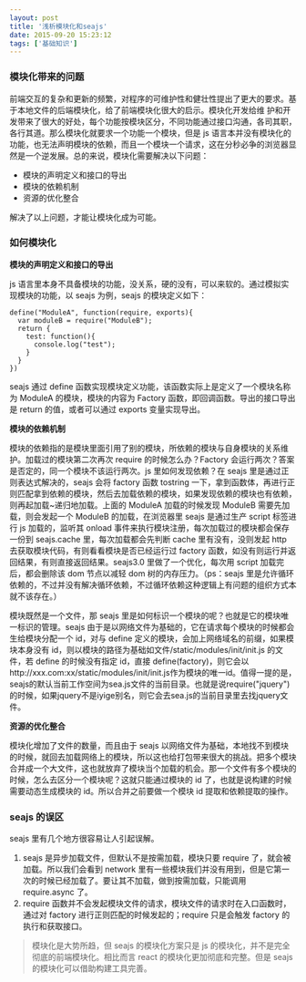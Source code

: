 ```yaml
---
layout: post
title: '浅析模块化和seajs'
date: 2015-09-20 15:23:12
tags: ['基础知识']
---
```


### 模块化带来的问题

前端交互的复杂和更新的频繁，对程序的可维护性和健壮性提出了更大的要求。基于本地文件的后端模块化，给了前端模块化很大的启示。模块化开发给维
护和开发带来了很大的好处，每个功能按模块区分，不同功能通过接口沟通，各司其职，各行其道。那么模块化就要求一个功能一个模块，但是 js 语言本并没有模块化的功能，也无法声明模块的依赖，而且一个模块一个请求，这在分秒必争的浏览器显然是一个逆发展。总的来说，模块化需要解决以下问题：

- 模块的声明定义和接口的导出
- 模块的依赖机制
- 资源的优化整合

解决了以上问题，才能让模块化成为可能。

### 如何模块化

**模块的声明定义和接口的导出**

js 语言里本身不具备模块的功能，没关系，硬的没有，可以来软的。通过模拟实现模块的功能，以 seajs 为例，seajs 的模块定义如下：

```
define("ModuleA", function(require, exports){
  var moduleB = require("ModuleB");
  return {
    test: function(){
      console.log("test");
    }
  }
})
```

seajs 通过 define 函数实现模块定义功能，该函数实际上是定义了一个模块名称为 ModuleA 的模块，模块的内容为 Factory 函数，即回调函数。导出的接口导出是 return 的值，或者可以通过 exports 变量实现导出。

**模块的依赖机制**

模块的依赖指的是模块里面引用了别的模块，所依赖的模块与自身模块的关系维护。加载过的模块第二次再次 require 的时候怎么办？Factory 会运行两次？答案是否定的，同一个模块不该运行两次。js 里如何发现依赖？在 seajs 里是通过正则表达式解决的，seajs 会将 factory 函数 tostring 一下，拿到函数体，再进行正则匹配拿到依赖的模块，然后去加载依赖的模块，如果发现依赖的模块也有依赖，则再起加载~递归地加载。上面的 ModuleA 加载的时候发现 ModuleB 需要先加载，则会发起一个 ModuleB 的加载，在浏览器里 seajs 是通过生产 script 标签进行 js 加载的，监听其 onload 事件来执行模块注册，每次加载过的模块都会保存一份到 seajs.cache 里，每次加载都会先判断 cache 里有没有，没则发起 http 去获取模块代码，有则看看模块是否已经运行过 factory 函数，如没有则运行并返回结果，有则直接返回结果。seajs3.0 里做了一个优化，每次用 script 加载完后，都会删除该 dom 节点以减轻 dom 树的内存压力。（ps：seajs 里是允许循环依赖的，不过并没有解决循环依赖，不过循环依赖这种逻辑上有问题的组织方式本就不该存在。）

模块既然是一个文件，那 seajs 里是如何标识一个模块的呢？也就是它的模块唯一标识的管理。seajs 由于是以网络文件为基础的，它在请求每个模块的时候都会生给模块分配一个 id，对与 define 定义的模块，会加上网络域名的前缀，如果模块本身没有 id，则以模块的路径为基础如文件/static/modules/init/init.js 的文件，若 define 的时候没有指定 id，直接 define(factory)，则它会以http://xxx.com:xx/static/modules/init/init.js作为模块的唯一id。值得一提的是，seajs的默认当前工作空间为sea.js文件的当前目录。也就是说require("jquery")的时候，如果jquery不是iyige别名，则它会去sea.js的当前目录里去找jquery文件。

**资源的优化整合**

模块化增加了文件的数量，而且由于 seajs 以网络文件为基础，本地找不到模块的时候，就回去加载网络上的模块，所以这也给打包带来很大的挑战。把多个模块合并成一个大文件，这也就放弃了模块当个加载的机会。那一个文件有多个模块的时候，怎么去区分一个模块呢？这就只能通过模块的 id 了，也就是说构建的时候需要动态生成模块的 id。所以合并之前要做一个模块 id 提取和依赖提取的操作。

### seajs 的误区

seajs 里有几个地方很容易让人引起误解。

1. seajs 是异步加载文件，但默认不是按需加载，模块只要 require 了，就会被加载。所以我们会看到 network 里有一些模块我们并没有用到，但是它第一次的时候已经加载了。要让其不加载，做到按需加载，只能调用 require.async 了。
2. require 函数并不会发起模块文件的请求，模块文件的请求时在入口函数时，通过对 factory 进行正则匹配的时候发起的；require 只是会触发 factory 的执行和获取接口。

> 模块化是大势所趋，但 seajs 的模块化方案只是 js 的模块化，并不是完全彻底的前端模块化。相比而言 react 的模块化更加彻底和完整。但是 seajs 的模块化可以借助构建工具完善。
